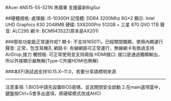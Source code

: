 #Acer AN515-55-521N 黑蘋果 支援最新BigSur

##硬體規格:
處理器: i5-10300H
記憶體: DDR4 3200Mhz 8G*2
顯示: Intel UHD Graphics 630 2048MB
硬碟: SX8200Pro 512GB + 三星 870 QVO 1TB
聲音: ALC295
網卡: BCM94352Z(原本是AX201)

###那些功能能正常運作呢?
顯卡: 不支持1650Ti，已經關閉獨顯，使用內顯運行
聲音: 正常，包含耳機孔
網路卡: 有線網路可正常運行，無線網卡有換過支持AirDrop,接力
觸控板: 可正常使用並支持兩指
HDMI接口: 接口是通過獨顯輸出，所以外接顯示器無解(Type-C外接HDMI也無解)

###本EFI測試過支持10.15.X~11.0，若要分享請標明來源

****************************************************************************************

注意事項:
1.BIOS中請先設置BIOS密碼，並且關閉安全啟動
2.在main選項當中，鍵盤按Ctrl+S會多出選項，將硬碟模式改成AHCI



